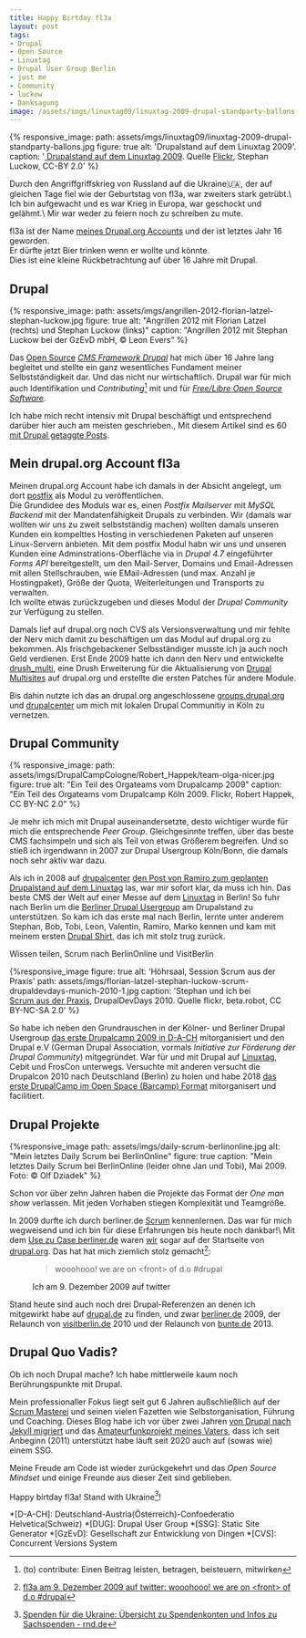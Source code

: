 ```yaml
---
title: Happy Birtday fl3a
layout: post
tags:
- Drupal
- Open Source
- Linuxtag
- Drupal User Group Berlin 
- just me
- Community
- luckow
- Danksagung
image: /assets/imgs/linuxtag09/linuxtag-2009-drupal-standparty-ballons.jpg
---
```

{% responsive_image: path: assets/imgs/linuxtag09/linuxtag-2009-drupal-standparty-ballons.jpg figure: true
alt: 'Drupalstand auf dem Linuxtag 2009'.
caption: '<a href="/2009/07/04/drupallinuxtag09-open-source-drupal-linux-und-ballons.html">
Drupalstand auf dem Linuxtag 2009</a>. 
Quelle <a href="https://www.flickr.com/photos/stephan_luckow/3672844455/in/album-72157620601709753/">Flickr</a>, 
Stephan Luckow, CC-BY 2.0' %}

Durch den Angriffgriffskrieg von Russland auf die Ukraine🇺🇦,
der auf gleichen Tage fiel 
wie der Geburtstag von fl3a, war zweiters stark getrübt.\\
Ich bin aufgewacht und es war Krieg in Europa, 
war geschockt und gelähmt.\\
Mir war weder zu feiern noch zu schreiben zu mute.

fl3a ist der Name [meines Drupal.org Accounts](https://www.drupal.org/user/51103) 
und der ist letztes Jahr 16 geworden.    
Er dürfte jetzt Bier trinken wenn er wollte und könnte.    
Dies ist eine kleine Rückbetrachtung auf über 16 Jahre mit Drupal.
<!--break-->
## Drupal

{% responsive_image: 
path: assets/imgs/angrillen-2012-florian-latzel-stephan-luckow.jpg figure: true
alt: "Angrillen 2012 mit Florian Latzel (rechts) und Stephan Luckow (links)"
caption: "Angrillen 2012 mit Stephan Luckow bei der GzEvD mbH, &copy; Leon Evers" %}

Das [Open Source](/tags/open-source/) [*CMS Framework Drupal*](
https://drupal.org) hat mich über 16 Jahre lang begleitet 
und stellte ein ganz wesentliches Fundament meiner Selbstständigkeit dar.
Und das nicht nur wirtschaftlich.
Drupal war für mich auch Identifikation 
und _Contributing_[^contrib] mit 
und für [*Free/Libre Open Source Software*](/tags/opensource).

Ich habe mich recht intensiv mit Drupal beschäftigt 
und entsprechend darüber hier auch am meisten geschrieben.,
Mit diesem Artikel sind es 60 [mit Drupal getaggte Posts](/tags/drupal/index.html).

## Mein drupal.org Account fl3a

Meinen drupal.org Account habe ich damals in der Absicht angelegt, 
um dort [postfix](https://www.drupal.org/sandbox/fl3a/1954518) 
als Modul zu veröffentlichen.  
Die Grundidee des Moduls war es, 
einen *Postfix Mailserver* mit *MySQL Backend* 
mit der Mandatenfähigkeit Drupals zu verbinden.
Wir (damals war wollten wir uns zu zweit selbstständig machen) 
wollten damals unseren Kunden ein kompelttes Hosting in verschiedenen Paketen 
auf unseren Linux-Servern anbieten.
Mit dem postfix Modul habn wir uns und unseren Kunden eine Adminstrations-Oberfläche 
via in *Drupal 4.7* eingeführter *Forms API* bereitgestellt,
um den Mail-Server, Domains und Email-Adressen mit allen Stellschrauben,
wie EMail-Adressen (und max. Anzahl je Hostingpaket), Größe der Quota, 
Weiterleitungen und Transports zu verwalten.   
Ich wollte etwas zurückzugeben 
und dieses Modul der *Drupal Community* zur Verfügung zu stellen.

Damals lief auf drupal.org noch CVS als Versionsverwaltung
und mir fehlte der Nerv mich damit zu beschäftigen 
um das Modul auf drupal.org zu bekommen.
Als frischgebackener Selbsständiger musste ich ja auch noch Geld verdienen.
Erst Ende 2009 hatte ich dann den Nerv und entwickelte [drush_multi](
https://www.drupal.org/project/drush_multi), 
eine Drush Erweiterung für die Aktualisierung von [Drupal Multisites](
/drupal-6-multisiteumgebung-mit-postgresql-unter-debian-4.html#die-drupal-multisite-umgebung)
auf drupal.org und erstellte die ersten Patches für andere Module.

Bis dahin nutzte ich das an drupal.org angeschlossene [groups.drupal.org](
https//groups.drupal.org) und [drupalcenter](https://drupalcenter.de)
um mich mit lokalen Drupal Communitiy in Köln zu vernetzen.

## Drupal Community

{% responsive_image:  path: assets/imgs/DrupalCampCologne/Robert_Happek/team-olga-nicer.jpg
figure: true alt: "Ein Teil des Orgateams vom Drupalcamp 2009" 
caption: "Ein Teil des Orgateams vom Drupalcamp Köln 2009. Flickr, Robert Happek, CC BY-NC 2.0" %}

Je mehr ich mich mit Drupal auseinandersetzte, 
desto wichtiger wurde für mich die entsprechende *Peer Group*.
Gleichgesinnte treffen, über das beste CMS fachsimpeln 
und sich als Teil von etwas Größerem begreifen.
Und so stieß ich irgendwann in 2007 zur Drupal Usergroup Köln/Bonn, 
die damals noch sehr aktiv war dazu. 

Als ich in 2008 auf [drupalcenter](https://drupalcenter.de) 
[den Post von Ramiro zum geplanten Drupalstand auf dem Linuxtag](
https://www.drupalcenter.de/node/8277) las, war mir sofort klar, da muss ich hin.
Das beste CMS der Welt auf einer Messe auf dem [Linuxtag](/tags/linuxtag/) in Berlin!
So fuhr nach Berlin um die [Berliner Drupal Usergroup](
/tags/drupal-user-group-berlin/index.html) am Drupalstand zu unterstützen.
So kam ich das erste mal nach Berlin, 
lernte unter anderem Stephan, Bob, Tobi, Leon, Valentin, Ramiro, Marko kennen
und kam mit meinem ersten [Drupal Shirt](
/2009/06/12/be-drupal-again-drupal-auf-dem-linuxtag-2009.html), 
das ich mit stolz trug zurück.


Wissen teilen, Scrum nach BerlinOnline und VisitBerlin

{%responsive_image figure: true alt: 'Höhrsaal, Session Scrum aus der Praxis' 
path: assets/imgs/florian-latzel-stephan-luckow-scrum-drupaldevdays-munich-2010-1.jpg
caption: 'Stephan und ich bei  
<a href="/2010/05/12/scrum-aus-der-praxis-drupaldevdays-2010.html">Scrum aus der Praxis</a>, 
DrupalDevDays 2010. Quelle flickr, beta.robot, CC BY-NC-SA 2.0' %}

So habe ich neben den Grundrauschen in der Kölner- und Berliner Drupal Usergroup
[das erste Drupalcamp 2009 in D-A-CH](/blogs/floh/2009/01/23/drupal-drupal-drupalcampde-koeln-so-wars.html) mitorganisiert
und  den Drupal e.V (German Drupal Association, vormals *Initiative zur Förderung der Drupal Community*) mitgegründet.
War für und mit Drupal auf [Linuxtag](/tags/linuxtag/index.html),
Cebit und FrosCon unterwegs.
Versuchte mit anderen versucht die Drupalcon 2010 nach Deutschland (Berlin) zu holen
und habe 2018 [das erste DrupalCamp im Open Space (Barcamp) Format](
/2018/03/27/ein-experiment-drupalcamp-ruhr-goes-barcamp.html) 
mitorganisert und facilitiert.



## Drupal Projekte

{%responsive_image path: assets/imgs/daily-scrum-berlinonline.jpg
alt: "Mein letztes Daily Scrum bei BerlinOnline" figure: true
caption: "Mein letztes Daily Scrum bei BerlinOnline (leider ohne Jan und Tobi), Mai 2009. Foto: &copy; Olf Dziadek" %}

Schon vor über zehn Jahren haben die Projekte das Format der *One man show* verlassen.
Mit jeden Vorhaben stiegen Komplexität und Teamgröße.

In 2009 durfte ich durch berliner.de [Scrum](/tags/scrum/) kennenlernen.
Das war für mich wegweisend 
und ich bin für diese Erfahrungen bis heute noch dankbar!\\
Mit dem [Use zu Case berliner.de](https://www.drupal.org/forum/general/show-off-your-drupal-site/2009-12-09/berlinerde-%E2%80%93-a-portal-focused-on-berlin-developed)
waren [wir](/my-last-daily-scrum-at-berlinonline.html) sogar auf der Startseite von [drupal.org](https://drupal.org).
Das hat hat mich ziemlich stolz gemacht[^front]:
<figure>
  <blockquote>wooohooo! we are on &lt;front&gt; of d.o #drupal</blockquote>
  <figcaption>Ich am 9. Dezember 2009 auf twitter</figcaption>
</figure>

Stand heute sind auch noch drei Drupal-Referenzen an denen ich mitgewirkt habe
auf [drupal.de](https://drupal.de) zu finden, und zwar [berliner.de](https://berliner.de) 2009,
der Relaunch von [visitberlin.de](https://visitberlin.de) 2010
und der Relaunch von [bunte.de](http://bunte.de) 2013.

## Drupal Quo Vadis?

Ob ich noch Drupal mache?
Ich habe mittlerweile kaum noch Berührungspunkte mit Drupal.

Mein professionaller Fokus liegt seit gut 6 Jahren außschließlich auf der [Scrum Masterei](/tags/scrum/)
und seinen vielen Fazetten wie Selbstorganisation, Führung und Coaching.
Dieses Blog habe ich vor über zwei Jahren
[von Drupal nach Jekyll migriert](/2019/11/09/von-drupal-nach-jekyll.html)
und das [Amateurfunkprojekt meines Vaters](https://dl6gl.de),
dass ich seit Anbeginn (2011) unterstützt habe läuft seit 2020 auch auf (sowas wie) einem SSG.

Meine Freude am Code ist wieder zurückgekehrt
und das *Open Source Mindset* 
und einige Freunde aus dieser Zeit sind geblieben.  

Happy birtday fl3a! Stand with Ukraine[^spende]!

[^front]: [fl3a am 9. Dezember 2009 auf twitter: wooohooo! we are on \<front\> of d.o #drupal](https://twitter.com/fl3a/status/6501196646)
[^drupal]: [Drupal - Open Source CMS](https://www.drupal.org/)
[^fl3a]: [Mein Drupal Account "fl3a"](https://www.drupal.org/u/fl3a)
[^agile]: [Agile Community: Liste von Scrum- und New-Work-Meetups in Köln und NRW](/agile-meetups-events-koeln-nrw.html)
[^contrib]: (to) contribute: Einen Beitrag leisten, betragen, beisteuern, mitwirken
[^spende]: [Spenden für die Ukraine: Übersicht zu Spendenkonten und Infos zu Sachspenden - rnd.de](https://www.rnd.de/wissen/spenden-fuer-die-ukraine-uebersicht-zu-spendenkonten-und-infos-zu-sachspenden-OWGWM6JUUFFKBHTUZZQT2MSHEE.html)

*[D-A-CH]: Deutschland-Austria(Österreich)-Confoederatio Helvetica(Schweiz)
*[DUG]: Drupal User Group
*[SSG]: Static Site Generator
*[GzEvD]: Gesellschaft zur Entwicklung von Dingen
*[CVS]: Concurrent Versions System 
